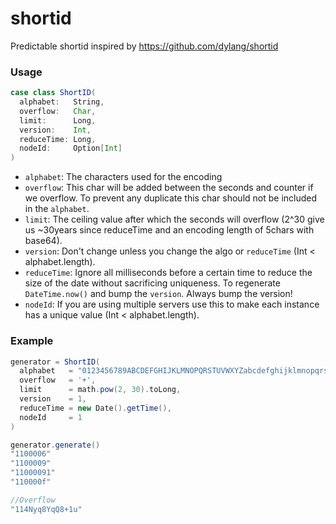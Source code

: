 # shortid
Predictable shortid inspired by https://github.com/dylang/shortid

### Usage

```scala
case class ShortID(
  alphabet:   String,
  overflow:   Char,
  limit:      Long,
  version:    Int,
  reduceTime: Long,
  nodeId:     Option[Int]
)
```

* `alphabet`: The characters used for the encoding 
* `overflow`: This char will be added between the seconds and counter if we overflow.
       To prevent any duplicate this char should not be included in the `alphabet`.
* `limit`: The ceiling value after which the seconds will overflow
    (2^30 give us ~30years since reduceTime and an encoding length of 5chars with base64).
* `version`: Don't change unless you change the algo or `reduceTime` (Int < alphabet.length).
* `reduceTime`: Ignore all milliseconds before a certain time to reduce the size of the date without sacrificing uniqueness.
        To regenerate `DateTime.now()` and bump the `version`. Always bump the version!
* `nodeId`: If you are using multiple servers use this to make each instance has a unique value (Int < alphabet.length).

### Example

```scala
generator = ShortID(
  alphabet   = "0123456789ABCDEFGHIJKLMNOPQRSTUVWXYZabcdefghijklmnopqrstuvwxyz_-",
  overflow   = '+',
  limit      = math.pow(2, 30).toLong,
  version    = 1,
  reduceTime = new Date().getTime(),
  nodeId     = 1
)

generator.generate() 
"1100006"
"1100009"
"11000091"
"110000f"

//Overflow
"114Nyq8YqQ8+1u"
```
